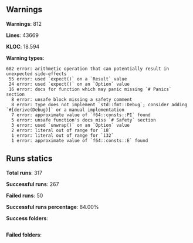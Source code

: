 ## Warnings

**Warnings**: 812

**Lines**: 43669

**KLOC**: 18.594

**Warning types**:

    682 error: arithmetic operation that can potentially result in unexpected side-effects
     55 error: used `expect()` on a `Result` value
     24 error: used `expect()` on an `Option` value
     16 error: docs for function which may panic missing `# Panics` section
      8 error: unsafe block missing a safety comment
      8 error: type does not implement `std::fmt::Debug`; consider adding `#[derive(Debug)]` or a manual implementation
      7 error: approximate value of `f64::consts::PI` found
      5 error: unsafe function's docs miss `# Safety` section
      3 error: used `unwrap()` on an `Option` value
      2 error: literal out of range for `i8`
      1 error: literal out of range for `i32`
      1 error: approximate value of `f64::consts::E` found

## Runs statics

**Total runs**: 317

**Successful runs**: 267

**Failed runs**: 50

**Successful runs percentage**: 84.00%

**Success folders**:
```

```
**Failed folders**:
```

```
